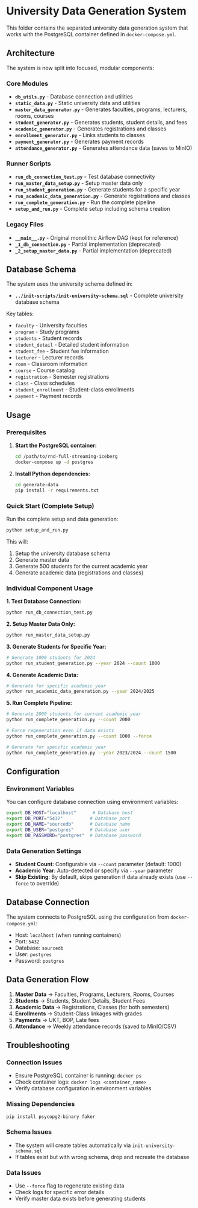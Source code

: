 # University Data Generation System

This folder contains the separated university data generation system that works with the PostgreSQL container defined in `docker-compose.yml`.

## Architecture

The system is now split into focused, modular components:

### Core Modules
- **`db_utils.py`** - Database connection and utilities
- **`static_data.py`** - Static university data and utilities  
- **`master_data_generator.py`** - Generates faculties, programs, lecturers, rooms, courses
- **`student_generator.py`** - Generates students, student details, and fees
- **`academic_generator.py`** - Generates registrations and classes
- **`enrollment_generator.py`** - Links students to classes
- **`payment_generator.py`** - Generates payment records
- **`attendance_generator.py`** - Generates attendance data (saves to MinIO)

### Runner Scripts
- **`run_db_connection_test.py`** - Test database connectivity
- **`run_master_data_setup.py`** - Setup master data only
- **`run_student_generation.py`** - Generate students for a specific year
- **`run_academic_data_generation.py`** - Generate registrations and classes
- **`run_complete_generation.py`** - Run the complete pipeline
- **`setup_and_run.py`** - Complete setup including schema creation

### Legacy Files
- **`__main__.py`** - Original monolithic Airflow DAG (kept for reference)
- **`_1_db_connection.py`** - Partial implementation (deprecated)
- **`_2_setup_master_data.py`** - Partial implementation (deprecated)

## Database Schema

The system uses the university schema defined in:
- **`../init-scripts/init-university-schema.sql`** - Complete university database schema

Key tables:
- `faculty` - University faculties
- `program` - Study programs 
- `students` - Student records
- `student_detail` - Detailed student information
- `student_fee` - Student fee information
- `lecturer` - Lecturer records
- `room` - Classroom information
- `course` - Course catalog
- `registration` - Semester registrations
- `class` - Class schedules
- `student_enrollment` - Student-class enrollments
- `payment` - Payment records

## Usage

### Prerequisites

1. **Start the PostgreSQL container:**
   ```bash
   cd /path/to/rnd-full-streaming-iceberg
   docker-compose up -d postgres
   ```

2. **Install Python dependencies:**
   ```bash
   cd generate-data
   pip install -r requirements.txt
   ```

### Quick Start (Complete Setup)

Run the complete setup and data generation:
```bash
python setup_and_run.py
```

This will:
1. Setup the university database schema
2. Generate master data
3. Generate 500 students for the current academic year
4. Generate academic data (registrations and classes)

### Individual Component Usage

**1. Test Database Connection:**
```bash
python run_db_connection_test.py
```

**2. Setup Master Data Only:**
```bash
python run_master_data_setup.py
```

**3. Generate Students for Specific Year:**
```bash
# Generate 1000 students for 2024
python run_student_generation.py --year 2024 --count 1000
```

**4. Generate Academic Data:**
```bash
# Generate for specific academic year
python run_academic_data_generation.py --year 2024/2025
```

**5. Run Complete Pipeline:**
```bash
# Generate 2000 students for current academic year
python run_complete_generation.py --count 2000

# Force regeneration even if data exists
python run_complete_generation.py --count 1000 --force

# Generate for specific academic year
python run_complete_generation.py --year 2023/2024 --count 1500
```

## Configuration

### Environment Variables

You can configure database connection using environment variables:

```bash
export DB_HOST="localhost"      # Database host
export DB_PORT="5432"          # Database port  
export DB_NAME="sourcedb"      # Database name
export DB_USER="postgres"      # Database user
export DB_PASSWORD="postgres"  # Database password
```

### Data Generation Settings

- **Student Count**: Configurable via `--count` parameter (default: 1000)
- **Academic Year**: Auto-detected or specify via `--year` parameter
- **Skip Existing**: By default, skips generation if data already exists (use `--force` to override)

## Database Connection

The system connects to PostgreSQL using the configuration from `docker-compose.yml`:
- Host: `localhost` (when running containers)
- Port: `5432`
- Database: `sourcedb`
- User: `postgres` 
- Password: `postgres`

## Data Generation Flow

1. **Master Data** → Faculties, Programs, Lecturers, Rooms, Courses
2. **Students** → Students, Student Details, Student Fees
3. **Academic Data** → Registrations, Classes (for both semesters)
4. **Enrollments** → Student-Class linkages with grades
5. **Payments** → UKT, BOP, Late fees
6. **Attendance** → Weekly attendance records (saved to MinIO/CSV)

## Troubleshooting

### Connection Issues
- Ensure PostgreSQL container is running: `docker ps`
- Check container logs: `docker logs <container_name>`
- Verify database configuration in environment variables

### Missing Dependencies
```bash
pip install psycopg2-binary faker
```

### Schema Issues
- The system will create tables automatically via `init-university-schema.sql`
- If tables exist but with wrong schema, drop and recreate the database

### Data Issues
- Use `--force` flag to regenerate existing data
- Check logs for specific error details
- Verify master data exists before generating students 